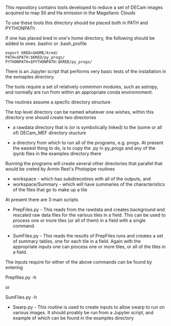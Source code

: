 This repository contains tools developed to reduce a set
of DECam images acquired to map SII and Ha emission in the 
Magellanic Clouds


To use these tools this directory should be placed both
in PATH and PYTHONPATh

If one has placed kred in one's home directory, the following
should be added to ones .bashrc or .bash\_profile

    export KRED=$HOME/kred/
    PATH=$PATH:$KRED/py_progs/
    PYTHONPATH=$PYTHONPATH:$KRED/py_progs/


There is an Jupyter script that performs very basic tests
of the installation in the exmaples directory.

The tools require a set of relatively commmon modules, such
as astropy, and normally are run from within an appropriate 
conda enviromnment.

The routines assume a specfic directory structure

The top level directory can be named whatever one wishes,
within this directory one should create two directories

* a rawdata directory that is (or is symbolically linked) to the
(some or all of) DECam_MEF directory stucture

* a directory from which to run all of the programs, e.g. progs.
At present the easiest thing to do, is to copy the .py in py\_progs
and any of the ipynb files in the examples directory there


Running the programs will create several other directories
that parallel that would be creted by Armin Rest's Photopipe routines

* workspace - which has subdirecotires with all of the outputs, and
* workspace/Summary - which will have summaries of the characteristics
of the files that go to make up a tile

At present there are 3 main scripts

* PrepFiles.py  -  This reads from the rawdata and creates background
and rescaled raw data files for the various tiles in a field.  This can
be used to process one or more tiles (or all of them) in a field with 
a single command.

* SumFiles.py -   This reads the results of PrepFiles runs and creates a
set of summary tables, one for each tile in a field.  Again with 
the appropriate inputs one can process one or more tiles, or all of the 
tiles in a field.

The inputs require for either of the above commands can be found by entering

Prepfiles.py -h 

or

SumFiles.py -h


* Swarp.py - This routine is used to create inputs to allow swarp to run
on various images.  It should proably be run from a Jupyter script,
and example of which can be found in the examples directory




